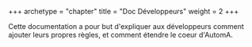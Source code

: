 +++
archetype = "chapter"
title = "Doc Développeurs"
weight = 2
+++

Cette documentation a pour but d'expliquer aux développeurs comment ajouter leurs propres règles, et comment étendre le coeur d'AutomA.